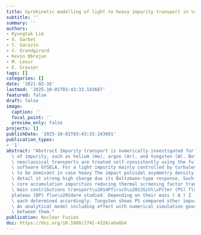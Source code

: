 ```yaml
---
title: Gyrokinetic modelling of light to heavy impurity transport in tokamaks
subtitle: ''
summary: ''
authors:
- Kyungtak Lim
- X. Garbet
- Y. Sarazin
- V. Grandgirard
- Kevin Obrejan
- M. Lesur
- E. Gravier
tags: []
categories: []
date: '2021-02-16'
lastmod: '2025-10-01T03:43:33.143687'
featured: false
draft: false
image:
  caption: ''
  focal_point: ''
  preview_only: false
projects: []
publishDate: '2025-10-01T03:43:33.143691'
publication_types:
- '1'
abstract: "Abstract Impurity transport is numerically investigated for different types\
  \ of impurity, such as helium (He), argon (Ar), and tungsten (W). Both turbulent\
  \ neoclassical transports are treated self-consistently using the full- f gyrokinetic\
  \ software GYSELA. For a light impurity mainly controlled by turbulence, while found\
  \ to be dominant in case heavy The impact poloidal asymmetry density also studied\
  \ detail it strong high charge due its Boltzmann-type response. Such might lead\
  \ core accumulation impurities reducing thermal screening factor transport. two\
  \ main contributions transport\u2014Pfirsch\u2013Schl\xFCter (PS) flux banana\u2013\
  plateau (BP) flux\u2014are studied. Depending on their mass ( A ) Z ), magnitudes\
  \ each determined accordingly. Tungsten shows PS compared other impurities, BP argon.\
  \ An analytical model including effect with numerical simulation good agreement\
  \ between them."
publication: Nuclear Fusion
doi: https://doi.org/10.1088/1741-4326/abe6b4
---
```


